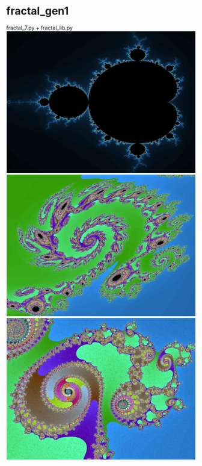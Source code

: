 # fractal_gen1
fractal_7.py + fractal_lib.py
![圖片1](https://github.com/btrend-2023/fractal_gen1/blob/main/mandelbrot.jpg)
![圖片2](https://github.com/btrend-2023/fractal_gen1/blob/main/mad_mandelbrot3_4.jpg)
![圖片3](https://github.com/btrend-2023/fractal_gen1/blob/main/mad_mandelbrot_noise_6.jpg)


